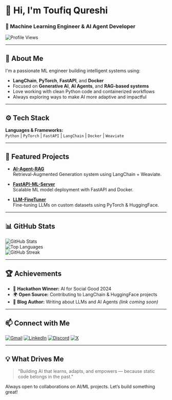 # 👋 Hi, I'm Toufiq Qureshi
### 🚀 Machine Learning Engineer & AI Agent Developer

![Profile Views](https://komarev.com/ghpvc/?username=ToufiqQureshi&style=flat-square&color=blueviolet)

---

## 🌟 About Me

I'm a passionate ML engineer building intelligent systems using:
- **LangChain**, **PyTorch**, **FastAPI**, and **Docker**
- Focused on **Generative AI**, **AI Agents**, and **RAG-based systems**
- Love working with clean Python code and containerized workflows  
- Always exploring ways to make AI more adaptive and impactful

---

## ⚙️ Tech Stack

**Languages & Frameworks:**  
`Python` | `PyTorch` | `FastAPI` | `LangChain` | `Docker` | `Weaviate`

---

## 📌 Featured Projects

- [**AI-Agent-RAG**](https://github.com/ToufiqQureshi/AI-Agent-RAG)  
  Retrieval-Augmented Generation system using LangChain + Weaviate.

- [**FastAPI-ML-Server**](https://github.com/ToufiqQureshi/FastAPI-ML-Server)  
  Scalable ML model deployment with FastAPI and Docker.

- [**LLM-FineTuner**](https://github.com/ToufiqQureshi/LLM-FineTuner)  
  Fine-tuning LLMs on custom datasets using PyTorch & HuggingFace.

---

## 📊 GitHub Stats

![GitHub Stats](https://github-readme-stats.vercel.app/api?username=ToufiqQureshi&show_icons=true&theme=dracula&count_private=true)  
![Top Languages](https://github-readme-stats.vercel.app/api/top-langs/?username=ToufiqQureshi&layout=compact&theme=dracula)  
![GitHub Streak](https://github-readme-streak-stats.herokuapp.com/?user=ToufiqQureshi&theme=dracula)

---

## 🏆 Achievements

- 🥇 **Hackathon Winner:** AI for Social Good 2024  
- 🌍 **Open Source:** Contributing to LangChain & HuggingFace projects  
- 📝 **Blog Author:** Writing about LLMs and AI Agents *(link coming soon)*

---

## 📫 Connect with Me

[![Gmail](https://img.shields.io/badge/Gmail-D14836?style=for-the-badge&logo=gmail&logoColor=white)](mailto:your-email@gmail.com)
[![LinkedIn](https://img.shields.io/badge/LinkedIn-0077B5?style=for-the-badge&logo=linkedin&logoColor=white)](https://www.linkedin.com/in/toufiq-qureshi-4b54b2307/)
[![Discord](https://img.shields.io/badge/Discord-7289DA?style=for-the-badge&logo=discord&logoColor=white)](https://discord.gg/yourdiscord)
[![X](https://img.shields.io/badge/X-000000?style=for-the-badge&logo=x&logoColor=white)](https://x.com/your-username)

---

## 💡 What Drives Me

> "Building AI that learns, adapts, and empowers — because static code belongs in the past."

Always open to collaborations on AI/ML projects. Let’s build something great!